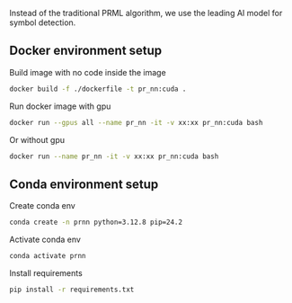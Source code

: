 Instead of the traditional PRML algorithm, we use the leading AI model for symbol detection.

## Docker environment setup

Build image with no code inside the image
```bash
docker build -f ./dockerfile -t pr_nn:cuda .
```

Run docker image with gpu
```bash
docker run --gpus all --name pr_nn -it -v xx:xx pr_nn:cuda bash
```
Or without gpu
```bash
docker run --name pr_nn -it -v xx:xx pr_nn:cuda bash
```
## Conda environment setup

Create conda env
```bash
conda create -n prnn python=3.12.8 pip=24.2
```

Activate conda env
```bash
conda activate prnn
```
Install requirements
```bash
pip install -r requirements.txt
```

